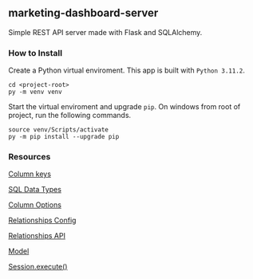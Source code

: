 ## marketing-dashboard-server

Simple REST API server made with Flask and SQLAlchemy.

### How to Install

Create a Python virtual enviroment. This app is built with `Python 3.11.2`.

```
cd <project-root>
py -m venv venv
```

Start the virtual enviroment and upgrade `pip`. On windows from root of project, run the following commands.

```
source venv/Scripts/activate
py -m pip install --upgrade pip
```

### Resources

[Column keys](https://docs.sqlalchemy.org/en/20/core/metadata.html#sqlalchemy.schema.Column.__init__)

[SQL Data Types](https://docs.sqlalchemy.org/en/20/core/types.html)

[Column Options](https://docs.sqlalchemy.org/en/20/core/metadata.html#sqlalchemy.schema.Column.params.*args)

[Relationships Config](https://docs.sqlalchemy.org/en/20/orm/relationships.html)

[Relationships API](https://docs.sqlalchemy.org/en/20/orm/relationship_api.html)

[Model](https://flask-sqlalchemy.palletsprojects.com/en/3.0.x/api/#flask_sqlalchemy.model.Model)

[Session.execute()](https://docs.sqlalchemy.org/en/20/orm/session_api.html#sqlalchemy.orm.Session.execute)
